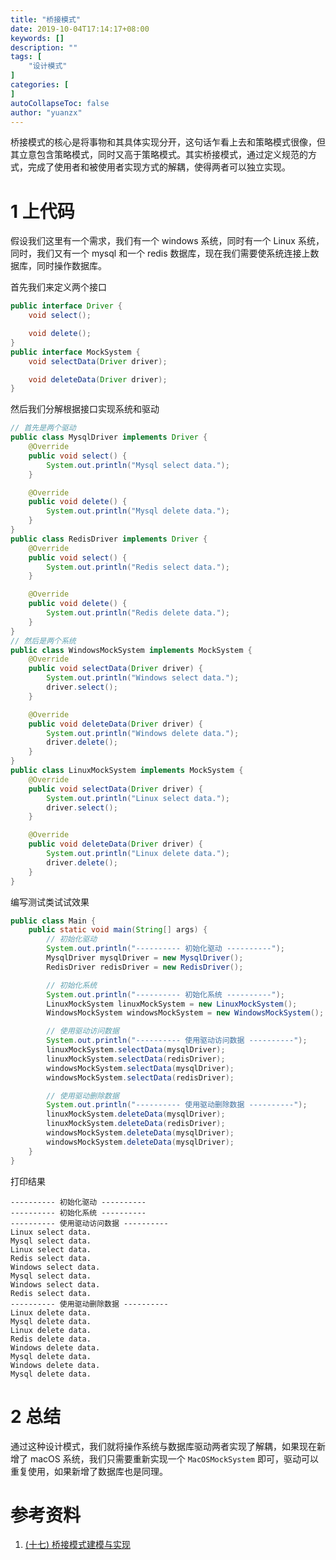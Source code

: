 ```yaml
---
title: "桥接模式"
date: 2019-10-04T17:14:17+08:00
keywords: []
description: ""
tags: [
    "设计模式"
]
categories: [
]
autoCollapseToc: false
author: "yuanzx"
---
```


桥接模式的核心是将事物和其具体实现分开，这句话乍看上去和策略模式很像，但其立意包含策略模式，同时又高于策略模式。其实桥接模式，通过定义规范的方式，完成了使用者和被使用者实现方式的解耦，使得两者可以独立实现。

# 1 上代码

假设我们这里有一个需求，我们有一个 windows 系统，同时有一个 Linux 系统，同时，我们又有一个 mysql 和一个 redis 数据库，现在我们需要使系统连接上数据库，同时操作数据库。

首先我们来定义两个接口

```java
public interface Driver {
    void select();

    void delete();
}
public interface MockSystem {
    void selectData(Driver driver);

    void deleteData(Driver driver);
}
```

然后我们分解根据接口实现系统和驱动

```java
// 首先是两个驱动
public class MysqlDriver implements Driver {
    @Override
    public void select() {
        System.out.println("Mysql select data.");
    }

    @Override
    public void delete() {
        System.out.println("Mysql delete data.");
    }
}
public class RedisDriver implements Driver {
    @Override
    public void select() {
        System.out.println("Redis select data.");
    }

    @Override
    public void delete() {
        System.out.println("Redis delete data.");
    }
}
// 然后是两个系统
public class WindowsMockSystem implements MockSystem {
    @Override
    public void selectData(Driver driver) {
        System.out.println("Windows select data.");
        driver.select();
    }

    @Override
    public void deleteData(Driver driver) {
        System.out.println("Windows delete data.");
        driver.delete();
    }
}
public class LinuxMockSystem implements MockSystem {
    @Override
    public void selectData(Driver driver) {
        System.out.println("Linux select data.");
        driver.select();
    }

    @Override
    public void deleteData(Driver driver) {
        System.out.println("Linux delete data.");
        driver.delete();
    }
}
```

编写测试类试试效果

```java
public class Main {
    public static void main(String[] args) {
        // 初始化驱动
        System.out.println("---------- 初始化驱动 ----------");
        MysqlDriver mysqlDriver = new MysqlDriver();
        RedisDriver redisDriver = new RedisDriver();

        // 初始化系统
        System.out.println("---------- 初始化系统 ----------");
        LinuxMockSystem linuxMockSystem = new LinuxMockSystem();
        WindowsMockSystem windowsMockSystem = new WindowsMockSystem();

        // 使用驱动访问数据
        System.out.println("---------- 使用驱动访问数据 ----------");
        linuxMockSystem.selectData(mysqlDriver);
        linuxMockSystem.selectData(redisDriver);
        windowsMockSystem.selectData(mysqlDriver);
        windowsMockSystem.selectData(redisDriver);

        // 使用驱动删除数据
        System.out.println("---------- 使用驱动删除数据 ----------");
        linuxMockSystem.deleteData(mysqlDriver);
        linuxMockSystem.deleteData(redisDriver);
        windowsMockSystem.deleteData(mysqlDriver);
        windowsMockSystem.deleteData(mysqlDriver);
    }
}
```

打印结果

```output
---------- 初始化驱动 ----------
---------- 初始化系统 ----------
---------- 使用驱动访问数据 ----------
Linux select data.
Mysql select data.
Linux select data.
Redis select data.
Windows select data.
Mysql select data.
Windows select data.
Redis select data.
---------- 使用驱动删除数据 ----------
Linux delete data.
Mysql delete data.
Linux delete data.
Redis delete data.
Windows delete data.
Mysql delete data.
Windows delete data.
Mysql delete data.
```

# 2 总结

通过这种设计模式，我们就将操作系统与数据库驱动两者实现了解耦，如果现在新增了 macOS 系统，我们只需要重新实现一个 `MacOSMockSystem` 即可，驱动可以重复使用，如果新增了数据库也是同理。


# 参考资料

1. [(十七) 桥接模式建模与实现](https://www.kancloud.cn/digest/designmodels/119097)